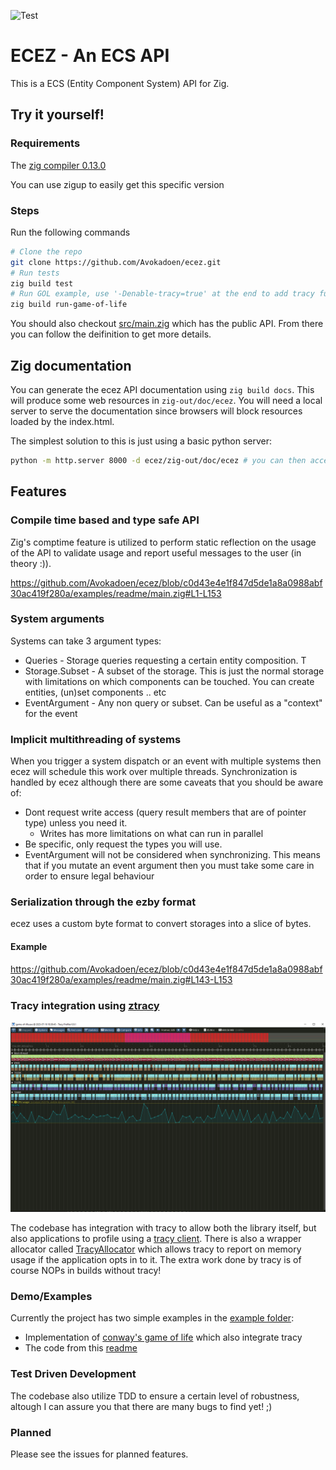 ![Test](https://github.com/Avokadoen/ecez/actions/workflows/test.yaml/badge.svg)

# ECEZ - An ECS API

This is a ECS (Entity Component System) API for Zig.

## Try it yourself!

### Requirements

The [zig compiler 0.13.0](https://ziglang.org)

You can use zigup to easily get this specific version

### Steps
Run the following commands
```bash
# Clone the repo
git clone https://github.com/Avokadoen/ecez.git
# Run tests
zig build test
# Run GOL example, use '-Denable-tracy=true' at the end to add tracy functionality
zig build run-game-of-life 

```

You should also checkout [src/main.zig](https://github.com/Avokadoen/ecez/blob/main/src/main.zig) which has the public API. From there you can follow the deifinition to get more details.

## Zig documentation

You can generate the ecez API documentation using `zig build docs`. This will produce some web resources in `zig-out/doc/ecez`. 
You will need a local server to serve the documentation since browsers will block resources loaded by the index.html. 

The simplest solution to this is just using a basic python server:
```bash
python -m http.server 8000 -d ecez/zig-out/doc/ecez # you can then access the documentation at http://localhost:8000/#ecez.main 
```

## Features

### Compile time based and type safe API
Zig's comptime feature is utilized to perform static reflection on the usage of the API to validate usage and report useful messages to the user (in theory :)). 

https://github.com/Avokadoen/ecez/blob/c0d43e4e1f847d5de1a8a0988abf30ac419f280a/examples/readme/main.zig#L1-L153

### System arguments

Systems can take 3 argument types:
 * Queries - Storage queries requesting a certain entity composition. T
 * Storage.Subset - A subset of the storage. This is just the normal storage with limitations on which 
    components can be touched. You can create entities, (un)set components .. etc
 * EventArgument - Any non query or subset. Can be useful as a "context" for the event

### Implicit multithreading of systems

When you trigger a system dispatch or an event with multiple systems then ecez will schedule this work over multiple threads. 
Synchronization is handled by ecez although there are some caveats that you should be aware of:

 * Dont request write access (query result members that are of pointer type) unless you need it.
    * Writes has more limitations on what can run in parallel 
 * Be specific, only request the types you will use.
 * EventArgument will not be considered when synchronizing. This means that if you mutate an event argument then you must take some care in order to ensure legal behaviour
 

### Serialization through the ezby format

ecez uses a custom byte format to convert storages into a slice of bytes.

#### Example

https://github.com/Avokadoen/ecez/blob/c0d43e4e1f847d5de1a8a0988abf30ac419f280a/examples/readme/main.zig#L143-L153

### Tracy integration using [ztracy](https://github.com/michal-z/zig-gamedev/tree/main/libs/ztracy)
![ztracy](media/ztracy.png)

The codebase has integration with tracy to allow both the library itself, but also applications to profile using a [tracy client](https://github.com/wolfpld/tracy). There is also a wrapper allocator called [TracyAllocator](https://github.com/Avokadoen/ecez/blob/main/src/tracy_alloc.zig) which allows tracy to report on memory usage if the application opts in to it. The extra work done by tracy is of course NOPs in builds without tracy!


### Demo/Examples

Currently the project has two simple examples in the [example folder](https://github.com/Avokadoen/ecez/tree/main/examples):
 * Implementation of [conway's game of life](https://github.com/Avokadoen/ecez/blob/main/examples/game-of-life/main.zig) which also integrate tracy
 * The code from this [readme](https://github.com/Avokadoen/ecez/blob/main/examples/readme/main.zig)

### Test Driven Development

The codebase also utilize TDD to ensure a certain level of robustness, altough I can assure you that there are many bugs to find yet! ;)

### Planned

Please see the issues for planned features.

